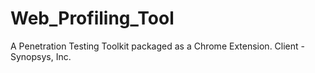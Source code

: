 # Web_Profiling_Tool
A Penetration Testing Toolkit packaged as a Chrome Extension.
Client - Synopsys, Inc.
